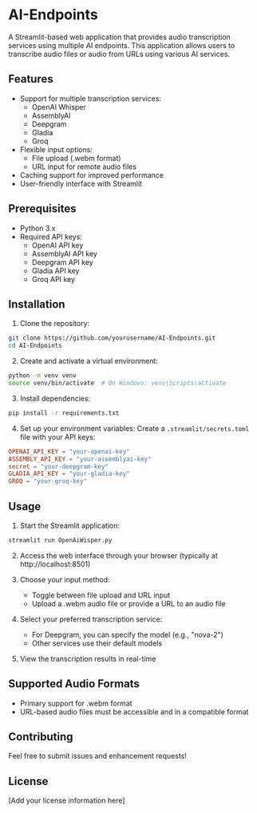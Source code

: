 # AI-Endpoints

A Streamlit-based web application that provides audio transcription services using multiple AI endpoints. This application allows users to transcribe audio files or audio from URLs using various AI services.

## Features

- Support for multiple transcription services:
  - OpenAI Whisper
  - AssemblyAI
  - Deepgram
  - Gladia
  - Groq
- Flexible input options:
  - File upload (.webm format)
  - URL input for remote audio files
- Caching support for improved performance
- User-friendly interface with Streamlit

## Prerequisites

- Python 3.x
- Required API keys:
  - OpenAI API key
  - AssemblyAI API key
  - Deepgram API key
  - Gladia API key
  - Groq API key

## Installation

1. Clone the repository:
```bash
git clone https://github.com/yourusername/AI-Endpoints.git
cd AI-Endpoints
```

2. Create and activate a virtual environment:
```bash
python -m venv venv
source venv/bin/activate  # On Windows: venv\Scripts\activate
```

3. Install dependencies:
```bash
pip install -r requirements.txt
```

4. Set up your environment variables:
Create a `.streamlit/secrets.toml` file with your API keys:
```toml
OPENAI_API_KEY = "your-openai-key"
ASSEMBLY_API_KEY = "your-assemblyai-key"
secret = "your-deepgram-key"
GLADIA_API_KEY = "your-gladia-key"
GROQ = "your-groq-key"
```

## Usage

1. Start the Streamlit application:
```bash
streamlit run OpenAiWisper.py
```

2. Access the web interface through your browser (typically at http://localhost:8501)

3. Choose your input method:
   - Toggle between file upload and URL input
   - Upload a .webm audio file or provide a URL to an audio file

4. Select your preferred transcription service:
   - For Deepgram, you can specify the model (e.g., "nova-2")
   - Other services use their default models

5. View the transcription results in real-time

## Supported Audio Formats

- Primary support for .webm format
- URL-based audio files must be accessible and in a compatible format

## Contributing

Feel free to submit issues and enhancement requests!

## License

[Add your license information here] 